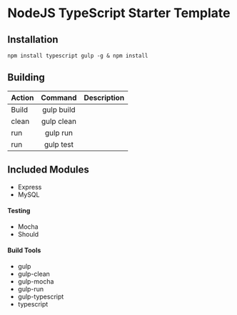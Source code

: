 # NodeJS TypeScript Starter Template

## Installation
`` npm install typescript gulp -g & npm install ``

## Building

| Action        | Command       | Description  |
| ------------- |:-------------:| ------------:|
| Build         | gulp build    |              |
| clean         | gulp clean    |              |
| run           | gulp run      |              |
| run           | gulp test     |              |

## Included Modules
* Express
* MySQL

#### Testing
* Mocha
* Should

#### Build Tools
* gulp
* gulp-clean
* gulp-mocha
* gulp-run
* gulp-typescript
* typescript
